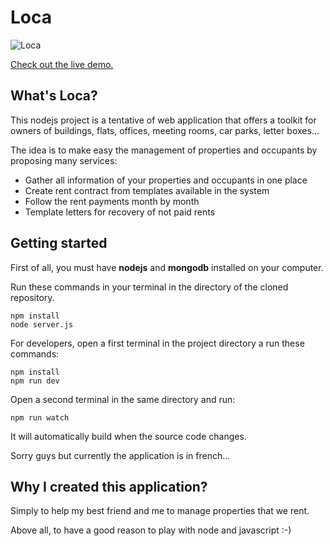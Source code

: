 Loca
====
![Loca](http://www.nuageprive.fr/images/loca-sample.png "Open source real estate management")

[Check out the live demo.](http://demo.nuageprive.fr/logindemo)

## What's Loca?

This nodejs project is a tentative of web application that offers a toolkit for owners of buildings, flats, offices, meeting rooms, car parks, letter boxes...

The idea is to make easy the management of properties and occupants by proposing many services:
 - Gather all information of your properties and occupants in one place
 - Create rent contract from templates available in the system
 - Follow the rent payments month by month
 - Template letters for recovery of not paid rents

## Getting started
First of all, you must have **nodejs** and **mongodb** installed on your computer.

Run these commands in your terminal in the directory of the cloned repository.

```
npm install
node server.js
```

For developers, open a first terminal in the project directory a run these commands:

```
npm install
npm run dev
```

Open a second terminal in the same directory and run:
```
npm run watch
```
It will automatically build when the source code changes.

Sorry guys but currently the application is in french...

Why I created this application?
-------------------------------
Simply to help my best friend and me to manage properties that we rent.

Above all, to have a good reason to play with node and javascript :-)


